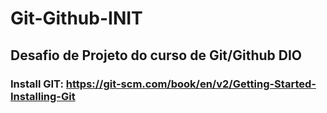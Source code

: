 # Git-Github-INIT
## Desafio de Projeto do curso de Git/Github DIO
### Install GIT: https://git-scm.com/book/en/v2/Getting-Started-Installing-Git
